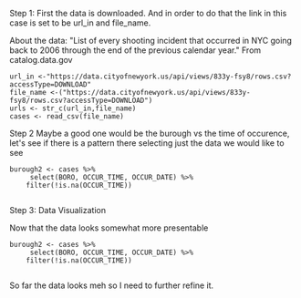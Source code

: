 Step 1:
First the data is downloaded. And in order to do that the link in this case is set to be url_in and file_name. 

About the data:
"List of every shooting incident that occurred in NYC going back to 2006 through the end of the previous calendar year."
From catalog.data.gov

``` {r get NYPD data}
url_in <-"https://data.cityofnewyork.us/api/views/833y-fsy8/rows.csv?accessType=DOWNLOAD"
file_name <-("https://data.cityofnewyork.us/api/views/833y-fsy8/rows.csv?accessType=DOWNLOAD")
urls <- str_c(url_in,file_name)
cases <- read_csv(file_name)
```

Step 2
Maybe a good one would be the burough vs the time of occurence, let's see if there is a pattern there selecting just the data we would like to see

```{r make data look nice}
burough2 <- cases %>% 
     select(BORO, OCCUR_TIME, OCCUR_DATE) %>%
    filter(!is.na(OCCUR_TIME))
              
```
Step 3: Data Visualization

Now that the data looks somewhat more presentable
```{r data visualization}
burough2 <- cases %>% 
     select(BORO, OCCUR_TIME, OCCUR_DATE) %>%
    filter(!is.na(OCCUR_TIME))
              
```

So far the data looks meh so I need to further refine it.

